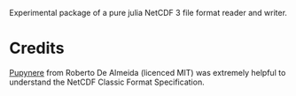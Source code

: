 

Experimental package of a pure julia NetCDF 3 file format reader and writer.


# Credits

[Pupynere](https://pypi.org/project/pupynere/) from Roberto De Almeida (licenced MIT) was extremely helpful to understand the NetCDF Classic Format Specification.


